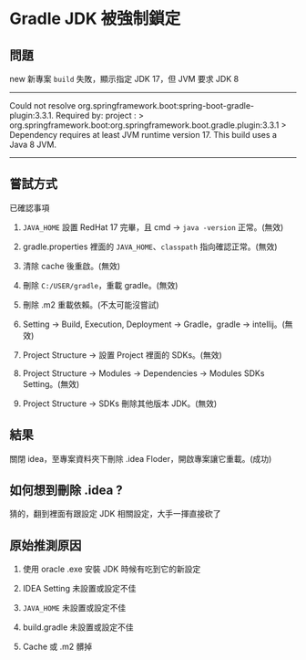 # Gradle JDK 被強制鎖定

## 問題

new 新專案 `build` 失敗，顯示指定 JDK 17，但 JVM 要求 JDK 8

***
Could not resolve org.springframework.boot:spring-boot-gradle-plugin:3.3.1. 
Required by: project : > org.springframework.boot:org.springframework.boot.gradle.plugin:3.3.1 > 
Dependency requires at least JVM runtime version 17. This build uses a Java 8 JVM.
***

## 嘗試方式

已確認事項

1. `JAVA_HOME` 設置 RedHat 17 完畢，且 cmd -> `java -version` 正常。(無效)

2. gradle.properties 裡面的 `JAVA_HOME`、`classpath` 指向確認正常。(無效)

3. 清除 cache 後重啟。(無效)

4. 刪除 `C:/USER/gradle`，重載 gradle。(無效)

5. 刪除 .m2 重載依賴。(不太可能沒嘗試)

6. Setting -> Build, Execution, Deployment -> Gradle，gradle -> intellij。(無效)

7. Project Structure -> 設置 Project 裡面的 SDKs。(無效)

8. Project Structure -> Modules -> Dependencies -> Modules SDKs Setting。(無效)

9. Project Structure -> SDKs 刪除其他版本 JDK。(無效)

## 結果

關閉 idea，至專案資料夾下刪除 .idea Floder，開啟專案讓它重載。(成功)

## 如何想到刪除 .idea ?

猜的，翻到裡面有跟設定 JDK 相關設定，大手一揮直接砍了

## 原始推測原因

1. 使用 oracle .exe 安裝 JDK 時候有吃到它的新設定

2. IDEA Setting 未設置或設定不佳

3. `JAVA_HOME` 未設置或設定不佳

4. build.gradle 未設置或設定不佳

5. Cache 或 .m2 髒掉
